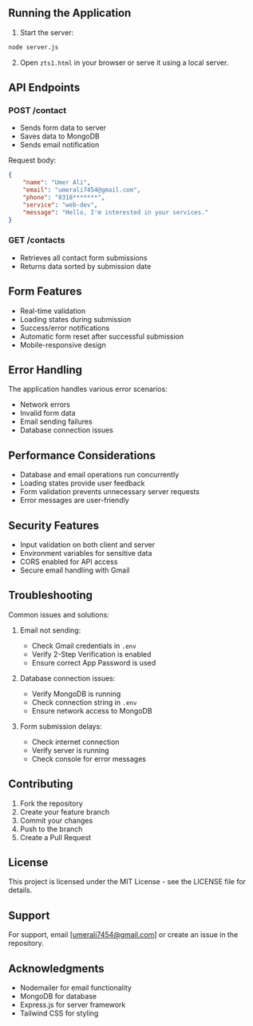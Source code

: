 ## Running the Application

1. Start the server:
```bash
node server.js
```

2. Open `zts1.html` in your browser or serve it using a local server.

## API Endpoints

### POST /contact
- Sends form data to server
- Saves data to MongoDB
- Sends email notification

Request body:
```json
{
    "name": "Umer Ali",
    "email": "umerali7454@gmail.com",
    "phone": "0318*******",
    "service": "web-dev",
    "message": "Hello, I'm interested in your services."
}
```

### GET /contacts
- Retrieves all contact form submissions
- Returns data sorted by submission date

## Form Features

- Real-time validation
- Loading states during submission
- Success/error notifications
- Automatic form reset after successful submission
- Mobile-responsive design

## Error Handling

The application handles various error scenarios:
- Network errors
- Invalid form data
- Email sending failures
- Database connection issues

## Performance Considerations

- Database and email operations run concurrently
- Loading states provide user feedback
- Form validation prevents unnecessary server requests
- Error messages are user-friendly

## Security Features

- Input validation on both client and server
- Environment variables for sensitive data
- CORS enabled for API access
- Secure email handling with Gmail

## Troubleshooting

Common issues and solutions:

1. Email not sending:
   - Check Gmail credentials in `.env`
   - Verify 2-Step Verification is enabled
   - Ensure correct App Password is used

2. Database connection issues:
   - Verify MongoDB is running
   - Check connection string in `.env`
   - Ensure network access to MongoDB

3. Form submission delays:
   - Check internet connection
   - Verify server is running
   - Check console for error messages

## Contributing

1. Fork the repository
2. Create your feature branch
3. Commit your changes
4. Push to the branch
5. Create a Pull Request

## License

This project is licensed under the MIT License - see the LICENSE file for details.

## Support

For support, email [umerali7454@gmail.com] or create an issue in the repository.

## Acknowledgments

- Nodemailer for email functionality
- MongoDB for database
- Express.js for server framework
- Tailwind CSS for styling